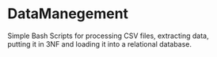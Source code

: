 # DataManegement
Simple Bash Scripts for processing CSV files, extracting data,  
putting it in 3NF and loading it into a relational database.
